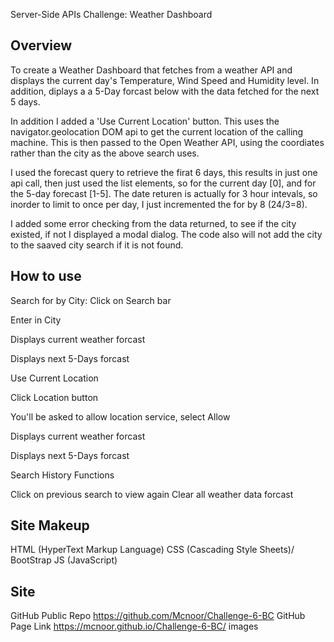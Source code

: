 Server-Side APIs Challenge: Weather Dashboard

## Overview
To create a Weather Dashboard that fetches from a weather API and displays the current day's Temperature, Wind Speed and Humidity level. In addition, diplays a a 5-Day forcast below with the data fetched for the next 5 days.

In addition I added a 'Use Current Location' button. This uses the navigator.geolocation DOM api to get the current location of the calling machine. This is then passed to the Open Weather API, using the coordiates rather than the city as the above search uses.

I used the forecast query to retrieve the firat 6 days, this results in just one api call, then just used the list elements, so for the current day [0], and for the 5-day forecast [1-5]. The date returen is actually for 3 hour intevals, so inorder to limit to once per day, I just incremented the for by 8 (24/3=8).

I added some error checking from the data returned, to see if the city existed, if not I displayed a modal dialog. The code also will not add the city to the saaved city search if it is not found.


## How to use
Search for by City:
Click on Search bar

Enter in City

Displays current weather forcast

Displays next 5-Days forcast

Use Current Location

Click Location button

You'll be asked to allow location service, select Allow

Displays current weather forcast

Displays next 5-Days forcast

Search History Functions

Click on previous search to view again
Clear all weather data forcast

## Site Makeup
HTML (HyperText Markup Language)
CSS (Cascading Style Sheets)/ BootStrap
JS (JavaScript)

## Site
GitHub Public Repo
https://github.com/Mcnoor/Challenge-6-BC
GitHub Page Link
https://mcnoor.github.io/Challenge-6-BC/
images
